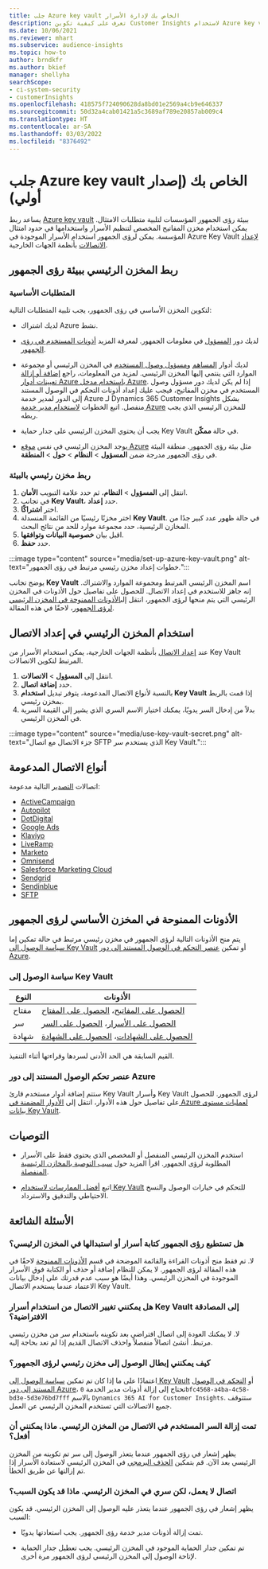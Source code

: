 ```yaml
---
title: جلب Azure key vault الخاص بك لإدارة الأسرار
description: تعرف على كيفية تكوين Customer Insights لاستخدام Azure key vault الخاص بك.
ms.date: 10/06/2021
ms.reviewer: mhart
ms.subservice: audience-insights
ms.topic: how-to
author: brndkfr
ms.author: bkief
manager: shellyha
searchScope:
- ci-system-security
- customerInsights
ms.openlocfilehash: 418575f724090628da8bd01e2569a4cb9e646337
ms.sourcegitcommit: 50d32a4cab01421a5c3689af789e20857ab009c4
ms.translationtype: HT
ms.contentlocale: ar-SA
ms.lasthandoff: 03/03/2022
ms.locfileid: "8376492"
---
```

# <a name="bring-your-own-azure-key-vault-preview"></a>جلب Azure key vault الخاص بك (إصدار أولي)

يساعد ربط [Azure key vault](/azure/key-vault/general/basic-concepts) ببيئة رؤى الجمهور المؤسسات لتلبية متطلبات الامتثال.
يمكن استخدام مخزن المفاتيح المخصص لتنظيم الأسرار واستخدامها في حدود امتثال المؤسسة. يمكن لرؤى الجمهور استخدام الأسرار الموجودة في Azure Key Vault [لإعداد الاتصالات](connections.md) بأنظمة الجهات الخارجية.

## <a name="link-the-key-vault-to-the-audience-insights-environment"></a>ربط المخزن الرئيسي ببيئة رؤى الجمهور

### <a name="prerequisites"></a>المتطلبات الأساسية

لتكوين المخزن الأساسي في رؤى الجمهور، يجب تلبية المتطلبات التالية:

- لديك اشتراك Azure نشط.

- لديك دور [المسؤول](permissions.md#admin) في معلومات الجمهور. لمعرفة المزيد [أذونات المستخدم في رؤى الجمهور](permissions.md#assign-roles-and-permissions).

- لديك أدوار [المساهم](/azure/role-based-access-control/built-in-roles#contributor) و[مسؤول وصول المستخدم](/azure/role-based-access-control/built-in-roles#user-access-administrator) في المخزن الرئيسي أو مجموعة الموارد التي ينتمي إليها المخزن الرئيسي. لمزيد من المعلومات، راجع [إضافة أو إزالة تعيينات أدوار Azure باستخدام مدخل Azure](/azure/role-based-access-control/role-assignments-portal). إذا لم يكن لديك دور مسؤول وصول المستخدم في مخزن المفاتيح، فيجب عليك إعداد أذونات التحكم في الوصول المستند إلى الدور لمدير خدمة Azure لـ Dynamics 365 Customer Insights بشكل منفصل. اتبع الخطوات [لاستخدام مدير خدمة Azure](connect-service-principal.md) للمخزن الرئيسي الذي يجب ربطه.

- يجب أن يحتوي المخزن الرئيسي على جدار حماية Key Vault في حالة **ممكّن**.

- يوجد المخزن الرئيسي في نفس [موقع Azure](https://azure.microsoft.com/global-infrastructure/geographies/#overview) مثل بيئة رؤى الجمهور. منطقة البيئة في رؤى الجمهور مدرجة ضمن **المسؤول** > **النظام** > **حول** > **المنطقة**.

### <a name="link-a-key-vault-to-the-environment"></a>ربط مخزن رئيسي بالبيئة

1. انتقل إلى **المسؤول** > **النظام**، ثم حدد علامة التبويب **الأمان**.
1. في تجانب **Key Vault**، حدد **إعداد**.
1. اختر **اشتراكًا**.
1. اختر مخزنًا رئيسيًا من القائمة المنسدلة **Key Vault**. في حالة ظهور عدد كبير جدًا من المخازن الرئيسية، حدد مجموعة موارد للحد من نتائج البحث.
1. اقبل بيان **خصوصية البيانات وتوافقها**.
1. حدد **حفظ**.

:::image type="content" source="media/set-up-azure-key-vault.png" alt-text="خطوات إعداد مخزن رئيسي مرتبط في رؤى الجمهور.":::

يوضح تجانب **Key Vault** اسم المخزن الرئيسي المرتبط ومجموعة الموارد والاشتراك. إنه جاهز للاستخدم في إعداد الاتصال.
للحصول على تفاصيل حول الأذونات في المخزن الرئيسي التي يتم منحها لرؤى الجمهور، انتقل إلى[الأذونات الممنوحة في المخزن الرئيسي لرؤى الجمهور](#permissions-granted-on-the-key-vault-to-audience-insights)، لاحقًا في هذه المقالة.

## <a name="use-the-key-vault-in-the-connection-setup"></a>استخدام المخزن الرئيسي في إعداد الاتصال

عند [إعداد الاتصال](connections.md) بأنظمة الجهات الخارجية، يمكن استخدام الأسرار من Key Vault المرتبط لتكوين الاتصالات.

1. انتقل إلى **المسؤول** > **الاتصالات**.
1. حدد **إضافة اتصال**.
1. بالنسبة لأنواع الاتصال المدعومة، يتوفر تبديل **استخدام Key Vault** إذا قمت بالربط بمخزن رئيسي.
1. بدلاً من إدخال السر يدويًا، يمكنك اختيار الاسم السري الذي يشير إلى القيمة السرية في المخزن الرئيسي.

:::image type="content" source="media/use-key-vault-secret.png" alt-text="جزء الاتصال مع اتصال SFTP الذي يستخدم سر Key Vault.":::

## <a name="supported-connection-types"></a>أنواع الاتصال المدعومة

اتصالات [التصدير](export-destinations.md) التالية مدعومة:

* [ActiveCampaign](export-active-campaign.md)
* [Autopilot](export-autopilot.md)
* [DotDigital](export-dotdigital.md)
* [Google Ads](export-google-ads.md)
* [Klaviyo](export-klaviyo.md)
* [LiveRamp](export-liveramp.md)
* [Marketo](export-marketo.md)
* [Omnisend](export-omnisend.md)
* [Salesforce Marketing Cloud](export-salesforce.md)
* [Sendgrid](export-sendgrid.md)
* [Sendinblue](export-sendinblue.md)
* [SFTP](export-sftp.md)

## <a name="permissions-granted-on-the-key-vault-to-audience-insights"></a>الأذونات الممنوحة في المخزن الأساسي لرؤى الجمهور

يتم منح الأذونات التالية لرؤى الجمهور في مخزن رئيسي مرتبط في حالة تمكين إما [سياسة الوصول إلى Key Vault](/azure/key-vault/general/assign-access-policy?tabs=azure-portal) أو تمكين [عنصر التحكم في الوصول المستند إلى دور Azure](/azure/key-vault/general/rbac-guide?tabs=azure-cli).

### <a name="key-vault-access-policy"></a>سياسة الوصول إلى Key Vault

| النوع        | الأذونات          |
| ----------- | -------------------- |
| مفتاح         | [الحصول على المفاتيح](/rest/api/keyvault/get-keys)، [الحصول على المفتاح](/rest/api/keyvault/get-key)                                 |
| سر      | [الحصول على الأسرار](/rest/api/keyvault/get-secrets)، [الحصول على السر](/rest/api/keyvault/get-secret)                     |
| شهادة | [الحصول على الشهادات](/rest/api/keyvault/get-certificates)، [الحصول على الشهادة](/rest/api/keyvault/get-certificate) |

القيم السابقة هي الحد الأدنى لسردها وقراءتها أثناء التنفيذ.

### <a name="azure-role-based-access-control"></a>عنصر تحكم الوصول المستند إلى دور Azure

ستتم إضافة أدوار مستخدم قارئ Key Vault وأسرار Key Vault لرؤى الجمهور. للحصول على تفاصيل حول هذه الأدوار، انتقل إلى [الأدوار المضمنة في Azure لعمليات مستوى بيانات Key Vault](/azure/key-vault/general/rbac-guide?tabs=azure-cli).

## <a name="recommendations"></a>التوصيات

- استخدم المخزن الرئيسي المنفصل أو المخصص الذي يحتوي فقط على الأسرار المطلوبة لرؤى الجمهور. اقرأ المزيد حول [سبب التوصية بالمخازن الرئيسية المنفصلة](/azure/key-vault/general/best-practices#why-we-recommend-separate-key-vaults).

- اتبع [أفضل الممارسات لاستخدام Key Vault](/azure/key-vault/general/best-practices#turn-on-logging) للتحكم في خيارات الوصول والنسخ الاحتياطي والتدقيق والاسترداد.

## <a name="frequently-asked-questions"></a>الأسئلة الشائعة

### <a name="can-audience-insights-write-secrets-or-overwrite-secrets-into-the-key-vault"></a>هل تستطيع رؤى الجمهور كتابة أسرار أو استبدالها في المخزن الرئيسي؟

لا. تم فقط منح أذونات القراءة والقائمة الموضحة في قسم [الأذونات الممنوحة](#permissions-granted-on-the-key-vault-to-audience-insights) لاحقًا في هذه المقالة لرؤى الجمهور. لا يمكن للنظام إضافة أو حذف أو الكتابة فوق الأسرار الموجودة في المخزن الرئيسي. وهذا أيضًا هو سبب عدم قدرتك على إدخال بيانات الاعتماد عندما يستخدم الاتصال Key Vault.

### <a name="can-i-change-a-connection-from-using-key-vault-secrets-to-default-authentication"></a>هل يمكنني تغيير الاتصال من استخدام أسرار Key Vault إلى المصادقة الافتراضية؟

لا. لا يمكنك العودة إلى اتصال افتراضي بعد تكوينه باستخدام سر من مخزن رئيسي مرتبط. أنشئ اتصالاً منفصلاً واحذف الاتصال القديم إذا لم تعد بحاجة إليه.

### <a name="how-can-i-revoke-access-to-a-key-vault-for-audience-insights"></a>كيف يمكنني إبطال الوصول إلى مخزن رئيسي لرؤى الجمهور؟

اعتمادًا على ما إذا كان تم تمكين [سياسة الوصول إلى Key Vault](/azure/key-vault/general/assign-access-policy?tabs=azure-portal) أو [التحكم في الوصول المستند إلى دور Azure](/azure/key-vault/general/rbac-guide?tabs=azure-cli)، تحتاج إلى إزالة أذونات مدير الخدمة `0bfc4568-a4ba-4c58-bd3e-5d3e76bd7fff` بالاسم `Dynamics 365 AI for Customer Insights`. ستتوقف جميع الاتصالات التي تستخدم المخزن الرئيسي عن العمل.

### <a name="a-secret-thats-used-in-a-connection-got-removed-from-the-key-vault-what-can-i-do"></a>تمت إزالة السر المستخدم في الاتصال من المخزن الرئيسي. ماذا يمكنني أن أفعل؟

يظهر إشعار في رؤى الجمهور عندما يتعذر الوصول إلى سر تم تكوينه من المخزن الرئيسي بعد الآن. قم بتمكين [الحذف البرمجي](/azure/key-vault/general/soft-delete-overview) في المخزن الرئيسي لاستعادة الأسرار إذا تم إزالتها عن طريق الخطأ.

### <a name="a-connection-doesnt-work-but-my-secret-is-in-the-key-vault-what-might-be-the-cause"></a>اتصال لا يعمل، لكن سري في المخزن الرئيسي. ماذا قد يكون السبب؟

يظهر إشعار في رؤى الجمهور عندما يتعذر عليه الوصول إلى المخزن الرئيسي. قد يكون السبب:

- تمت إزالة أذونات مدير خدمة رؤى الجمهور. يجب استعادتها يدويًا.

- تم تمكين جدار الحماية الموجود في المخزن الرئيسي. يجب تعطيل جدار الحماية لإتاحة الوصول إلى المخزن الرئيسي لرؤى الجمهور مرة أخرى.
